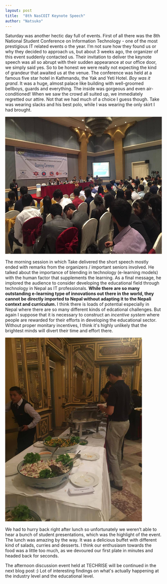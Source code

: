 ```yaml
---
layout: post
title:  "8th NasCOIT Keynote Speech"
author: "Natsuko"
---
```


Saturday was another hectic day full of events. 
First of all there was the 8th National Student Conference on Information Technology - one of the most prestigious IT related events o the year. I’m not sure how they found us or why they decided to approach us, but about 3 weeks ago, the organizer of this event suddenly contacted us. Their invitation to deliver the keynote speech was all so abrupt with their sudden appearance at our office door, we simply said yes. 
So to be honest we were really not expecting the kind of grandeur that awaited us at the venue. The conference was held at a famous five star hotel in Kathmandu, the Yak and Yeti Hotel. <i>Boy was it grand</i>. It was a huge, almost palace like building with well-groomed bellboys, guards and everything. The inside was gorgeous and even air-conditioned! When we saw the crowd all suited up, we immediately regretted our attire. Not that we had much of a choice I guess though. Take was wearing slacks and his best polo, while I was wearing the only skirt I had brought. <br>


<img src="/assets/NaSCoIT1.jpg" style="height:440px; width:590px;">

The morning session in which Take delivered the short speech mostly ended with remarks from the organizers / important seniors involved. He talked about the importance of blending in technology (e-learning models) with the human factor that supplements the learning. As a final message, he implored the audience to consider developing the educational field through technology in Nepal as IT professionals. <strong> While there are so many outstanding e-learning type of innovations out there in the world, they cannot be directly imported to Nepal without adapting it to the Nepali context and curriculum. </strong> I think there is loads of potential especially in Nepal where there are so many different kinds of edcational challenges. But again I suppose that it is necessary to construct an <i>incentive system</i> where people are rewarded for their efforts in developing the educational sector. Without proper monitary incentives, I think it's highly unlikely that the brightest minds will divert their time and effort there. 

<img src="/assets/NasCoIT2.jpg" style="width:440px; height:590px;">

We had to hurry back right after lunch so unfortunately we weren’t able to hear a bunch of student presentations, which was the highlight of the event. The lunch was amazing by the way. It was a delicious buffet with different kind of salads, curries and desserts. I think our enthusiasm towards the food was a little too much, as we devoured our first plate in minutes and headed back for seconds. 

The afternoon discussion event held at TECHRISE will be continued in the next blog post :) Lot of interesting findings on what's actually happening at the industry level and the educational level. 